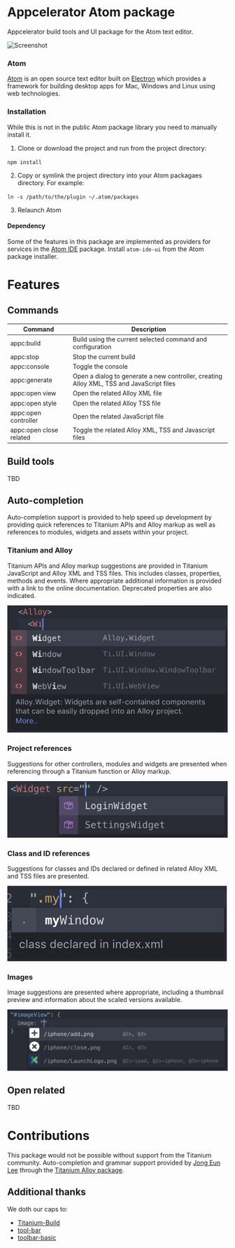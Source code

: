 # Appcelerator Atom package

Appcelerator build tools and UI package for the Atom text editor.

![Screenshot](images/screenshot.jpg)

### Atom

[Atom](https://atom.io) is an open source text editor built on [Electron](http://electron.atom.io) which provides a framework for building desktop apps for Mac, Windows and Linux using web technologies.

### Installation

While this is not in the public Atom package library you need to manually install it.

1. Clone or download the project and run from the project directory:

`npm install`

2. Copy or symlink the project directory into your Atom packagaes directory. For example:

`ln -s /path/to/the/plugin ~/.atom/packages`

3. Relaunch Atom

#### Dependency

Some of the features in this package are implemented as providers for services in the [Atom IDE](https://ide.atom.io) package. Install `atom-ide-ui` from the Atom package installer.

# Features

## Commands

Command                 | Description
---                     | ---
appc:build              | Build using the current selected command and configuration
appc:stop               | Stop the current build
appc:console            | Toggle the console
appc:generate           | Open a dialog to generate a new controller, creating Alloy XML, TSS and JavaScript files
appc:open view          | Open the related Alloy XML file
appc:open style         | Open the related Alloy TSS file
appc:open controller    | Open the related JavaScript file
appc:open close related | Toggle the related Alloy XML, TSS and Javascript files

## Build tools

TBD

## Auto-completion

Auto-completion support is provided to help speed up development by providing quick references to Titanium APIs and Alloy markup as well as references to modules, widgets and assets within your project.

### Titanium and Alloy

Titanium APIs and Alloy markup suggestions are provided in Titanium JavaScript and Alloy XML and TSS files. This includes classes, properties, methods and events. Where appropriate additional information is provided with a link to the online documentation. Deprecated properties are also indicated.

![Alloy markup class auto-complete](images/autocomplete_alloy_class.png)

### Project references

Suggestions for other controllers, modules and widgets are presented when referencing through a Titanium function or Alloy markup.

![Alloy markup widget reference auto-complete](images/autocomplete_alloy_widget.png)

### Class and ID references

Suggestions for classes and IDs declared or defined in related Alloy XML and TSS files are presented.

![TSS class reference auto-complete](images/autocomplete_tss_class.png)

### Images

Image suggestions are presented where appropriate, including a thumbnail preview and information about the scaled versions available.

![TSS image reference auto-complete](images/autocomplete_tss_image.png)

## Open related

TBD

# Contributions

This package would not be possible without support from the Titanium community. Auto-completion and grammar support provided by [Jong Eun Lee](https://github.com/yomybaby) through the [Titanium Alloy package](https://github.com/yomybaby/atom-titanium).

## Additional thanks

We doth our caps to:

* [Titanium-Build](https://github.com/HazemKhaled/Titanium-Build)
* [tool-bar](https://github.com/suda/tool-bar)
* [toolbar-basic](https://github.com/mattlovaglio/toolbar-basic)
